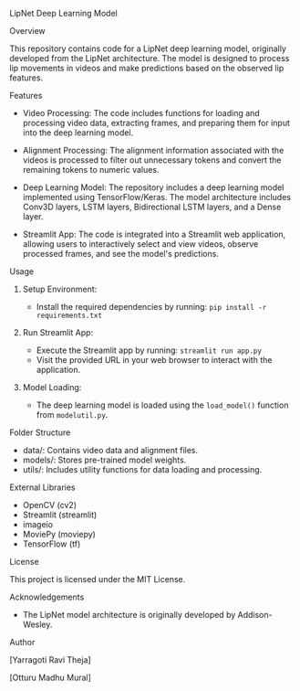 LipNet Deep Learning Model

Overview

This repository contains code for a LipNet deep learning model, originally developed from the LipNet architecture. The model is designed to process lip movements in videos and make predictions based on the observed lip features.

Features

- Video Processing: The code includes functions for loading and processing video data, extracting frames, and preparing them for input into the deep learning model.

- Alignment Processing: The alignment information associated with the videos is processed to filter out unnecessary tokens and convert the remaining tokens to numeric values.

- Deep Learning Model: The repository includes a deep learning model implemented using TensorFlow/Keras. The model architecture includes Conv3D layers, LSTM layers, Bidirectional LSTM layers, and a Dense layer.

- Streamlit App: The code is integrated into a Streamlit web application, allowing users to interactively select and view videos, observe processed frames, and see the model's predictions.

Usage

1. Setup Environment:
   - Install the required dependencies by running: `pip install -r requirements.txt`

2. Run Streamlit App:
   - Execute the Streamlit app by running: `streamlit run app.py`
   - Visit the provided URL in your web browser to interact with the application.

3. Model Loading:
   - The deep learning model is loaded using the `load_model()` function from `modelutil.py`.

Folder Structure

- data/: Contains video data and alignment files.
- models/: Stores pre-trained model weights.
- utils/: Includes utility functions for data loading and processing.

External Libraries

- OpenCV (cv2)
- Streamlit (streamlit)
- imageio
- MoviePy (moviepy)
- TensorFlow (tf)

License

This project is licensed under the MIT License.

Acknowledgements

- The LipNet model architecture is originally developed by Addison-Wesley.

Author

[Yarragoti Ravi Theja]

[Otturu Madhu Mural]
